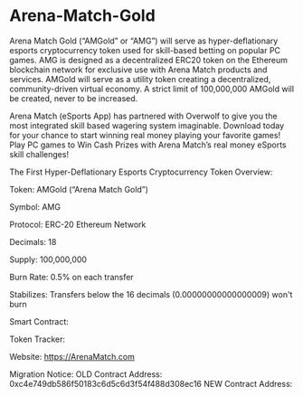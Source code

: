# Arena-Match-Gold
Arena Match Gold (“AMGold” or “AMG”) will serve as hyper-deflationary esports cryptocurrency token used for skill-based betting on popular PC games. AMG is designed as a decentralized ERC20 token on the Ethereum blockchain network for exclusive use with Arena Match products and services. AMGold will serve as a utility token creating a decentralized, community-driven virtual economy. A strict limit of 100,000,000 AMGold will be created, never to be increased.

Arena Match (eSports App) has partnered with Overwolf to give you the most integrated skill based wagering system imaginable. Download today for your chance to start winning real money playing your favorite games! Play PC games to Win Cash Prizes with Arena Match’s real money eSports skill challenges!

The First Hyper-Deflationary Esports Cryptocurrency Token Overview: 

Token: AMGold (“Arena Match Gold”)

Symbol: AMG

Protocol: ERC-20 Ethereum Network

Decimals: 18

Supply: 100,000,000

Burn Rate: 0.5% on each transfer 

Stabilizes: Transfers below the 16 decimals (0.00000000000000009) won't burn

Smart Contract: 

Token Tracker: 

Website: https://ArenaMatch.com

Migration Notice: 
OLD Contract Address: 0xc4e749db586f50183c6d5c6d3f54f488d308ec16 
NEW Contract Address: 
